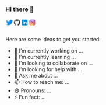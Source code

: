 ### Hi there 👋

<a href="https://twitter.com/juanfrasr">
  <img align="left" alt="Juan francisco Sanchez Ramos | Twitter" width="21px" src="https://raw.githubusercontent.com/jsanchezramos/jsanchezramos/master/icons/twitter.png" />
</a>
<a href="https://github.com/juanfrasr">
  <img align="left" alt="Juan francisco Sanchez Ramos | GitHub" width="21px" src="https://raw.githubusercontent.com/jsanchezramos/jsanchezramos/master/icons/github.png" />
</a>
<a href="https://www.linkedin.com/in/juanfrasr">
  <img align="left" alt="Juan francisco Sanchez Ramos | LinkedIn" width="21px" src="https://raw.githubusercontent.com/jsanchezramos/jsanchezramos/master/icons/linkedin.png" />
</a>
<a href="https://www.instagram.com/juanfrasr">
  <img align="left" alt="Juan francisco Sanchez Ramos | Instagram" width="21px" src="https://raw.githubusercontent.com/jsanchezramos/jsanchezramos/master/icons/instagram.png" />
</a>

<br />
<br />

Here are some ideas to get you started:

- 🔭 I’m currently working on ...
- 🌱 I’m currently learning ...
- 👯 I’m looking to collaborate on ...
- 🤔 I’m looking for help with ...
- 💬 Ask me about ...
- 📫 How to reach me: ...
- 😄 Pronouns: ...
- ⚡ Fun fact: ...
